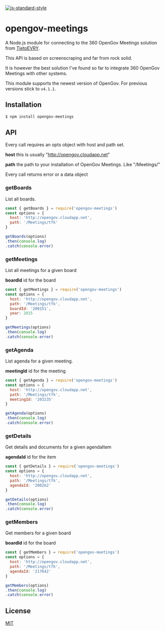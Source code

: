 [![js-standard-style](https://img.shields.io/badge/code%20style-standard-brightgreen.svg?style=flat)](https://github.com/feross/standard)

# opengov-meetings

A Node.js module for connecting to the 360 OpenGov Meetings solution from [TietoEVRY](https://www.tietoevry.com/).

This API is based on screenscraping and far from rock solid. 

It is however the best solution I've found so far to integrate 360 OpenGov Meetings with other systems.

This module supports the newest version of OpenGov. For previous versions stick to `v4.1.1`.

## Installation

```sh
$ npm install opengov-meetings
```

## API

Every call requires an opts object with host and path set.

**host** this is usually "http://opengov.cloudapp.net"

**path** the path to your installation of OpenGov Meetings. Like "/Meetings/<your-organization>"

Every call returns error or a data object

### getBoards

List all boards.

```JavaScript
const { getBoards } = require('opengov-meetings')
const options = {
  host: 'http://opengov.cloudapp.net',
  path: '/Meetings/tfk'
}

getBoards(options)
.then(console.log)
.catch(console.error)
```

### getMeetings

List all meetings for a given board

**boardId** id for the board

```JavaScript
const { getMeetings } = require('opengov-meetings')
const options = {
  host: 'http://opengov.cloudapp.net',
  path: '/Meetings/tfk',
  boardId: '200151',
  year: 2015
}

getMeetings(options)
.then(console.log)
.catch(console.error)
```

### getAgenda

List agenda for a given meeting.

**meetingId** id for the meeting

```JavaScript
const { getAgenda } = require('opengov-meetings')
const options = {
  host: 'http://opengov.cloudapp.net',
  path: '/Meetings/tfk',
  meetingId: '203235'
}

getAgenda(options)
.then(console.log)
.catch(console.error)
```

### getDetails

Get details and documents for a given agendaItem

**agendaId** id for the item

```JavaScript
const { getDetails } = require('opengov-meetings')
const options = {
  host: 'http://opengov.cloudapp.net',
  path: '/Meetings/tfk',
  agendaId: '200262'
}

getDetails(options)
.then(console.log)
.catch(console.error)
```

### getMembers

Get members for a given board

**boardId** id for the board

```JavaScript
const { getMembers } = require('opengov-meetings')
const options = {
  host: 'http://opengov.cloudapp.net',
  path: '/Meetings/tfk',
  agendaId: '217642'
}

getMembers(options)
.then(console.log)
.catch(console.error)
```

## License

[MIT](LICENSE)